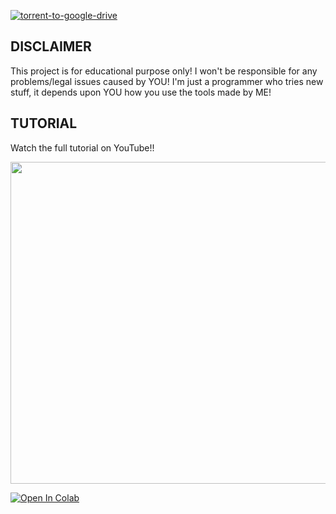 [![torrent-to-google-drive](https://github-readme-stats.vercel.app/api/pin/?username=navaneethkm004&repo=torrent-to-google-drive&theme=dark)](https://github.com/navaneethkm004/torrent-to-google-drive)<br/>

## DISCLAIMER

This project is for educational purpose only! I won't be responsible for any problems/legal issues caused by YOU! I'm just a programmer who tries new stuff, it depends upon YOU how you use the tools made by ME!

## TUTORIAL

Watch the full tutorial on YouTube!!

[<img src="https://github.com/navaneethkm004/my-images/blob/main/limetorrent.png?raw=true" width="917" height="515">](https://youtu.be/g_RtUOpSeJQ)<br/>
  
[![Open In Colab](https://colab.research.google.com/assets/colab-badge.svg)](https://colab.research.google.com/github/navaneethkm004/torrent-to-google-drive/blob/main/Torrent_To_Google_Drive_Downloader_By_NKM.ipynb)
